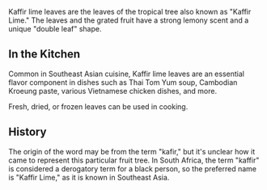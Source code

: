 Kaffir lime leaves are the leaves of the tropical tree also known as "Kaffir Lime." The leaves and the grated fruit have a strong lemony scent and a unique "double leaf" shape.

## In the Kitchen

Common in Southeast Asian cuisine, Kaffir lime leaves are an essential flavor component in dishes such as Thai Tom Yum soup, Cambodian Kroeung paste, various Vietnamese chicken dishes, and more.

Fresh, dried, or frozen leaves can be used in cooking.

## History

The origin of the word may be from the term "kafir," but it's unclear how it came to represent this particular fruit tree. In South Africa, the term "kaffir" is considered a derogatory term for a black person, so the preferred name is "Kaffir Lime," as it is known in Southeast Asia.
